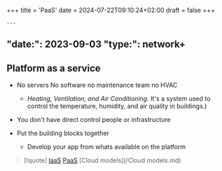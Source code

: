 +++
title = 'PaaS'
date = 2024-07-22T09:10:24+02:00
draft = false
+++

    ---
"date:": 2023-09-03
"type:": network+
---
## Platform as a service 

- No servers No software no maintenance team no HVAC
	-  *Heating, Ventilation, and Air Conditioning.* It's a system used to control the temperature, humidity, and air quality in buildings.)
- You don't have direct control people or infrastructure 

- Put the building blocks together 
	- Develop your app from whats available on the platform 

>[!quote] [IaaS](/IaaS.md) [PaaS](/PaaS.md) [Cloud models](/Cloud models.md)